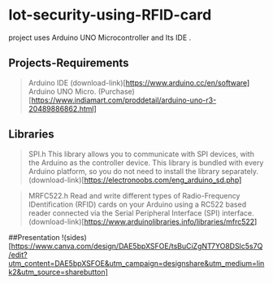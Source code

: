 # Iot-security-using-RFID-card
project uses Arduino UNO Microcontroller and Its IDE .

## Projects-Requirements

> Arduino IDE (download-link)[https://www.arduino.cc/en/software]
> Arduino UNO Micro. (Purchase)[https://www.indiamart.com/proddetail/arduino-uno-r3-20489886862.html]

## Libraries

> SPI.h
   This library allows you to communicate with SPI devices, with the Arduino as the controller device. 
   This library is bundled with every Arduino platform, so you do not need to install the library separately.
   (download-link)[https://electronoobs.com/eng_arduino_sd.php]
   
> MRFC522.h
   Read and write different types of Radio-Frequency IDentification (RFID) cards on your 
   Arduino using a RC522 based reader connected via the Serial Peripheral Interface (SPI) interface.
   (download-link)[https://www.arduinolibraries.info/libraries/mfrc522]
   
##Presentation
   !(sides)[https://www.canva.com/design/DAE5bpXSFOE/tsBuCiZgNT7YO8DSlc5s7Q/edit?utm_content=DAE5bpXSFOE&utm_campaign=designshare&utm_medium=link2&utm_source=sharebutton]
